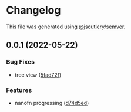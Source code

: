 # Changelog

This file was generated using [@jscutlery/semver](https://github.com/jscutlery/semver).

## 0.0.1 (2022-05-22)


### Bug Fixes

* tree view ([5fad72f](https://github.com/gradii/triangle/commit/5fad72f2bcbb452457e1d374905ba2431621294f))


### Features

* nanofn progressing ([d74d5ed](https://github.com/gradii/triangle/commit/d74d5ed9fbdc2f561ec7201d9f501401d3006789))
